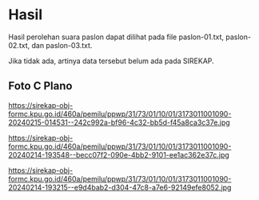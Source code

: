 # Hasil

Hasil perolehan suara paslon dapat dilihat pada file paslon-01.txt, paslon-02.txt, dan paslon-03.txt.

Jika tidak ada, artinya data tersebut belum ada pada SIREKAP.

## Foto C Plano

https://sirekap-obj-formc.kpu.go.id/460a/pemilu/ppwp/31/73/01/10/01/3173011001090-20240215-014531--242c992a-bf96-4c32-bb5d-f45a8ca3c37e.jpg

https://sirekap-obj-formc.kpu.go.id/460a/pemilu/ppwp/31/73/01/10/01/3173011001090-20240214-193548--becc07f2-090e-4bb2-9101-ee1ac362e37c.jpg

https://sirekap-obj-formc.kpu.go.id/460a/pemilu/ppwp/31/73/01/10/01/3173011001090-20240214-193215--e9d4bab2-d304-47c8-a7e6-92149efe8052.jpg
